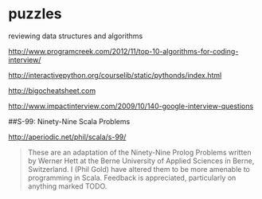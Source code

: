 puzzles
=======

reviewing data structures and algorithms

http://www.programcreek.com/2012/11/top-10-algorithms-for-coding-interview/

http://interactivepython.org/courselib/static/pythonds/index.html

http://bigocheatsheet.com

http://www.impactinterview.com/2009/10/140-google-interview-questions

##S-99: Ninety-Nine Scala Problems

http://aperiodic.net/phil/scala/s-99/

> These are an adaptation of the Ninety-Nine Prolog Problems written by Werner Hett at the Berne University of Applied Sciences in Berne, Switzerland. I (Phil Gold) have altered them to be more amenable to programming in Scala. Feedback is appreciated, particularly on anything marked TODO.
